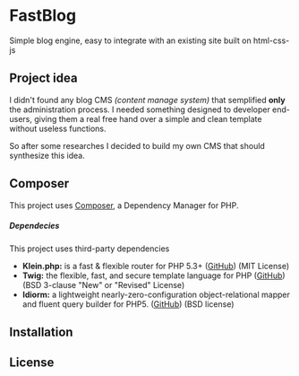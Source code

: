 FastBlog
======
Simple blog engine, easy to integrate with an existing site built on html-css-js

Project idea
-----
I didn't found any blog CMS _(content manage system)_ that semplified **only** the administration process.
I needed something designed to developer end-users, giving them  a real free hand over a simple and clean template without useless functions.

So after some researches I decided to build my own CMS that should synthesize this idea.

Composer
-----
This project uses [Composer](https://getcomposer.org/), a Dependency Manager for PHP.

##### Dependecies
This project uses third-party dependencies
 -  **Klein.php:** is a fast & flexible router for PHP 5.3+ ([GitHub](https://github.com/klein/klein.php)) (MIT License)
 -  **Twig:** the flexible, fast, and secure template language for PHP ([GitHub](https://github.com/twigphp/Twig)) (BSD 3-clause "New" or "Revised" License)
 -  **Idiorm:** a lightweight nearly-zero-configuration object-relational mapper and fluent query builder for PHP5. ([GitHub](https://github.com/j4mie/idiorm)) (BSD license)

Installation
-----


License
-----
